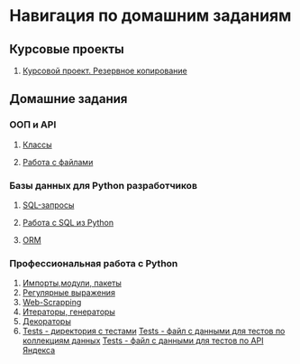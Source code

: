 # Навигация по домашним заданиям
## Курсовые проекты
1) [Курсовой проект. Резервное копирование](https://github.com/SirPen9uin/NetologyFPY/tree/main/0_diplom_basic)

## Домашние задания
### ООП и API
1) [Классы](https://github.com/SirPen9uin/NetologyFPY/blob/main/4_oop_api/6.%20classes/%D0%9E%D0%9E%D0%9F%20HW.py)

2) [Работа с файлами](https://github.com/SirPen9uin/NetologyFPY/tree/main/4_oop_api/7.files)

### Базы данных для Python разработчиков
1) [SQL-запросы](https://github.com/SirPen9uin/NetologyFPY/tree/main/5_data_bases/4.dml)

2) [Работа с SQL из Python](https://github.com/SirPen9uin/NetologyFPY/blob/main/5_data_bases/5.psycopg/hw_db_personal_info.py)

3) [ORM](https://github.com/SirPen9uin/NetologyFPY/tree/main/5_data_bases/6.orm)

### Профессиональная работа с Python
1) [Импорты,модули, пакеты](https://github.com/SirPen9uin/NetologyFPY/tree/main/6_professional_python/6.1_modules_packeges_imports)
2) [Регулярные выражения](https://github.com/SirPen9uin/NetologyFPY/tree/main/6_professional_python/6.2_regular_expressions)
3) [Web-Scrapping](https://github.com/SirPen9uin/NetologyFPY/tree/main/6_professional_python/6.3_web_scrapping)
4) [Итераторы, генераторы](https://github.com/SirPen9uin/NetologyFPY/tree/main/6_professional_python/6.4_iterators_generators_yield)
5) [Декораторы](https://github.com/SirPen9uin/NetologyFPY/tree/main/6_professional_python/6.5_decorators)
6) [Tests - директория с тестами](https://github.com/SirPen9uin/NetologyFPY/tree/main/6_6_tests/tests)
   [Tests - файл с данными для тестов по коллекциям данных](https://github.com/SirPen9uin/NetologyFPY/blob/main/hw_tests_data.py)
   [Tests - файл с данными для тестов по API Яндекса](https://github.com/SirPen9uin/NetologyFPY/blob/main/hw_tests_yaapi.py)

